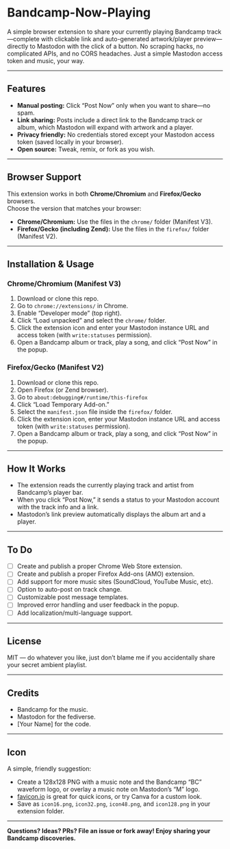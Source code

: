 # Bandcamp-Now-Playing

A simple browser extension to share your currently playing Bandcamp track—complete with clickable link and auto-generated artwork/player preview—directly to Mastodon with the click of a button. No scraping hacks, no complicated APIs, and no CORS headaches. Just a simple Mastodon access token and music, your way.

---

## Features

- **Manual posting:** Click “Post Now” only when you want to share—no spam.
- **Link sharing:** Posts include a direct link to the Bandcamp track or album, which Mastodon will expand with artwork and a player.
- **Privacy friendly:** No credentials stored except your Mastodon access token (saved locally in your browser).
- **Open source:** Tweak, remix, or fork as you wish.

---

## Browser Support

This extension works in both **Chrome/Chromium** and **Firefox/Gecko** browsers.  
Choose the version that matches your browser:

- **Chrome/Chromium:** Use the files in the `chrome/` folder (Manifest V3).
- **Firefox/Gecko (including Zend):** Use the files in the `firefox/` folder (Manifest V2).

---

## Installation & Usage

### Chrome/Chromium (Manifest V3)

1. Download or clone this repo.
2. Go to `chrome://extensions/` in Chrome.
3. Enable “Developer mode” (top right).
4. Click “Load unpacked” and select the `chrome/` folder.
5. Click the extension icon and enter your Mastodon instance URL and access token (with `write:statuses` permission).
6. Open a Bandcamp album or track, play a song, and click “Post Now” in the popup.

### Firefox/Gecko (Manifest V2)

1. Download or clone this repo.
2. Open Firefox (or Zend browser).
3. Go to `about:debugging#/runtime/this-firefox`
4. Click “Load Temporary Add-on.”
5. Select the `manifest.json` file inside the `firefox/` folder.
6. Click the extension icon, enter your Mastodon instance URL and access token (with `write:statuses` permission).
7. Open a Bandcamp album or track, play a song, and click “Post Now” in the popup.

---

## How It Works

- The extension reads the currently playing track and artist from Bandcamp’s player bar.
- When you click “Post Now,” it sends a status to your Mastodon account with the track info and a link.
- Mastodon’s link preview automatically displays the album art and a player.

---

## To Do

- [ ] Create and publish a proper Chrome Web Store extension.
- [ ] Create and publish a proper Firefox Add-ons (AMO) extension.
- [ ] Add support for more music sites (SoundCloud, YouTube Music, etc).
- [ ] Option to auto-post on track change.
- [ ] Customizable post message templates.
- [ ] Improved error handling and user feedback in the popup.
- [ ] Add localization/multi-language support.

---

## License

MIT — do whatever you like, just don’t blame me if you accidentally share your secret ambient playlist.

---

## Credits

- Bandcamp for the music.
- Mastodon for the fediverse.
- [Your Name] for the code.

---

## Icon

A simple, friendly suggestion:
- Create a 128x128 PNG with a music note and the Bandcamp “BC” waveform logo, or overlay a music note on Mastodon’s “M” logo.
- [favicon.io](https://favicon.io/) is great for quick icons, or try Canva for a custom look.
- Save as `icon16.png`, `icon32.png`, `icon48.png`, and `icon128.png` in your extension folder.

---

**Questions? Ideas? PRs? File an issue or fork away! Enjoy sharing your Bandcamp discoveries.**
